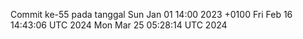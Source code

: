 Commit ke-55 pada tanggal Sun Jan 01 14:00 2023 +0100
Fri Feb 16 14:43:06 UTC 2024
Mon Mar 25 05:28:14 UTC 2024
